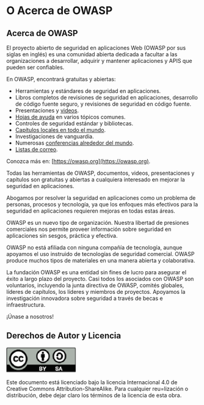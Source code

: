 # O Acerca de OWASP

## Acerca de OWASP

El proyecto abierto de seguridad en aplicaciones Web (OWASP por sus siglas en inglés) es una comunidad abierta dedicada a facultar a las organizaciones a desarrollar, adquirir y mantener aplicaciones y APIS que pueden ser confiables.

En OWASP, encontrará gratuitas y abiertas:

* Herramientas y estándares de seguridad en aplicaciones.
* Libros completos de revisiones de seguridad en aplicaciones, desarrollo de código fuente seguro, y revisiones de seguridad en código fuente.
* Presentaciones y [videos](https://www.youtube.com/user/OWASPGLOBAL).
* [Hojas de ayuda](https://cheatsheetseries.owasp.org/) en varios tópicos comunes.
* Controles de seguridad estándar y bibliotecas.
* [Capítulos locales en todo el mundo](https://owasp.org/chapters/).
* Investigaciones de vanguardia.
* Numerosas [conferencias alrededor del mundo](https://owasp.org/events/).
* [Listas de correo](https://lists.owasp.org/mailman/listinfo).

Conozca más en: [https://owasp.org](https://owasp.org).

Todas las herramientas de OWASP, documentos, videos, presentaciones y capítulos son gratuitas y abiertas a cualquiera interesado en mejorar la seguridad en aplicaciones.

Abogamos por resolver la seguridad en aplicaciones como un problema de personas, procesos y tecnología, ya que los enfoques más efectivos para la seguridad en aplicaciones requieren mejoras en todas estas áreas.

OWASP es un nuevo tipo de organización. Nuestra libertad de presiones comerciales nos permite proveer información sobre seguridad en aplicaciones sin sesgos, práctica y efectiva. 

OWASP no está afiliada con ninguna compañía de tecnología, aunque apoyamos el uso instruido de tecnologías de seguridad comercial. OWASP produce muchos tipos de materiales en una manera abierta y colaborativa.

La fundación OWASP es una entidad sin fines de lucro para asegurar el éxito a largo plazo del proyecto. Casi todos los asociados con OWASP son voluntarios, incluyendo la junta directiva de OWASP, comités globales, líderes de capítulos, los líderes y miembros de proyectos. Apoyamos la investigación innovadora sobre seguridad a través de becas e infraestructura.

¡Únase a nosotros!

## Derechos de Autor y Licencia

![license](images/license.png)

Este documento está licenciado bajo la licencia Internacional 4.0 de Creative Commons Attribution-ShareAlike. Para cualquier reu=lización o distribución, debe dejar claro los términos de la licencia de esta obra.